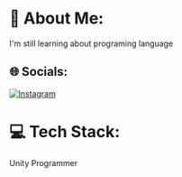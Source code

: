 # 💫 About Me:
I'm still learning about programing language


## 🌐 Socials:
[![Instagram](https://img.shields.io/badge/Instagram-%23E4405F.svg?logo=Instagram&logoColor=white)](https://instagram.com/will_dinn) 

# 💻 Tech Stack:
Unity Programmer
